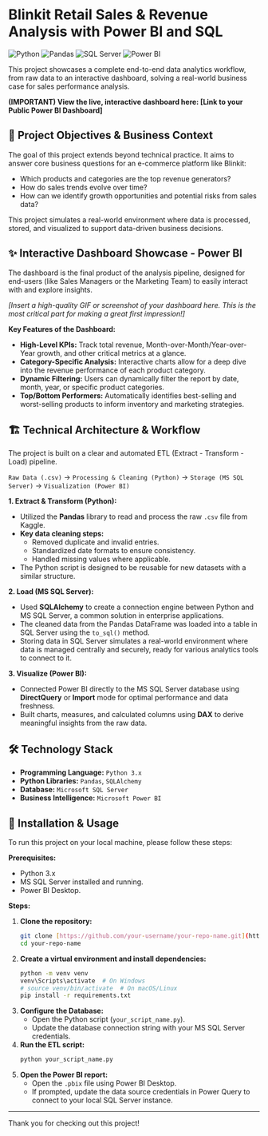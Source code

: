 # **Blinkit Retail Sales & Revenue Analysis with Power BI and SQL**

![Python](https://img.shields.io/badge/Python-3776AB?style=for-the-badge&logo=python&logoColor=white)
![Pandas](https://img.shields.io/badge/Pandas-150458?style=for-the-badge&logo=pandas&logoColor=white)
![SQL Server](https://img.shields.io/badge/Microsoft%20SQL%20Server-CC2927?style=for-the-badge&logo=microsoftsqlserver&logoColor=white)
![Power BI](https://img.shields.io/badge/Power%20BI-F2C811?style=for-the-badge&logo=powerbi&logoColor=black)

This project showcases a complete end-to-end data analytics workflow, from raw data to an interactive dashboard, solving a real-world business case for sales performance analysis.

**(IMPORTANT) View the live, interactive dashboard here: [Link to your Public Power BI Dashboard]**

## 🎯 **Project Objectives & Business Context**

The goal of this project extends beyond technical practice. It aims to answer core business questions for an e-commerce platform like Blinkit:
* Which products and categories are the top revenue generators?
* How do sales trends evolve over time?
* How can we identify growth opportunities and potential risks from sales data?

This project simulates a real-world environment where data is processed, stored, and visualized to support data-driven business decisions.

## ✨ **Interactive Dashboard Showcase - Power BI**

The dashboard is the final product of the analysis pipeline, designed for end-users (like Sales Managers or the Marketing Team) to easily interact with and explore insights.

*[Insert a high-quality GIF or screenshot of your dashboard here. This is the most critical part for making a great first impression!]*

**Key Features of the Dashboard:**
* **High-Level KPIs:** Track total revenue, Month-over-Month/Year-over-Year growth, and other critical metrics at a glance.
* **Category-Specific Analysis:** Interactive charts allow for a deep dive into the revenue performance of each product category.
* **Dynamic Filtering:** Users can dynamically filter the report by date, month, year, or specific product categories.
* **Top/Bottom Performers:** Automatically identifies best-selling and worst-selling products to inform inventory and marketing strategies.

## 🏗️ **Technical Architecture & Workflow**

The project is built on a clear and automated ETL (Extract - Transform - Load) pipeline.

`Raw Data (.csv)` -> `Processing & Cleaning (Python)` -> `Storage (MS SQL Server)` -> `Visualization (Power BI)`

**1. Extract & Transform (Python):**
* Utilized the **Pandas** library to read and process the raw `.csv` file from Kaggle.
* **Key data cleaning steps:**
    * Removed duplicate and invalid entries.
    * Standardized date formats to ensure consistency.
    * Handled missing values where applicable.
* The Python script is designed to be reusable for new datasets with a similar structure.

**2. Load (MS SQL Server):**
* Used **SQLAlchemy** to create a connection engine between Python and MS SQL Server, a common solution in enterprise applications.
* The cleaned data from the Pandas DataFrame was loaded into a table in SQL Server using the `to_sql()` method.
* Storing data in SQL Server simulates a real-world environment where data is managed centrally and securely, ready for various analytics tools to connect to it.

**3. Visualize (Power BI):**
* Connected Power BI directly to the MS SQL Server database using **DirectQuery** or **Import** mode for optimal performance and data freshness.
* Built charts, measures, and calculated columns using **DAX** to derive meaningful insights from the raw data.

## 🛠️ **Technology Stack**

* **Programming Language:** `Python 3.x`
* **Python Libraries:** `Pandas`, `SQLAlchemy`
* **Database:** `Microsoft SQL Server`
* **Business Intelligence:** `Microsoft Power BI`

## 🚀 **Installation & Usage**

To run this project on your local machine, please follow these steps:

**Prerequisites:**
* Python 3.x
* MS SQL Server installed and running.
* Power BI Desktop.

**Steps:**
1.  **Clone the repository:**
    ```bash
    git clone [https://github.com/your-username/your-repo-name.git](https://github.com/your-username/your-repo-name.git)
    cd your-repo-name
    ```
2.  **Create a virtual environment and install dependencies:**
    ```bash
    python -m venv venv
    venv\Scripts\activate  # On Windows
    # source venv/bin/activate  # On macOS/Linux
    pip install -r requirements.txt
    ```
3.  **Configure the Database:**
    * Open the Python script (`your_script_name.py`).
    * Update the database connection string with your MS SQL Server credentials.
4.  **Run the ETL script:**
    ```bash
    python your_script_name.py
    ```
5.  **Open the Power BI report:**
    * Open the `.pbix` file using Power BI Desktop.
    * If prompted, update the data source credentials in Power Query to connect to your local SQL Server instance.

---
Thank you for checking out this project!
